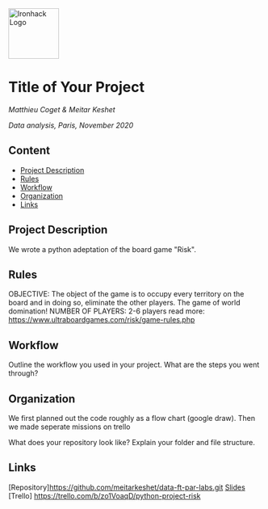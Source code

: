 <img src="https://bit.ly/2VnXWr2" alt="Ironhack Logo" width="100"/>

# Title of Your Project
*Matthieu Coget & Meitar Keshet*

*Data analysis, Paris, November 2020*

## Content
- [Project Description](#project-description)
- [Rules](#rules)
- [Workflow](#workflow)
- [Organization](#organization)
- [Links](#links)

## Project Description
We wrote a python adeptation of the board game "Risk". 

## Rules
OBJECTIVE:  The object of the game is to occupy every territory on the board and in doing so, eliminate the other players. The game of world domination!
NUMBER OF PLAYERS: 2-6 players
read more: https://www.ultraboardgames.com/risk/game-rules.php

## Workflow
Outline the workflow you used in your project. What are the steps you went through?

## Organization
We first planned out the code roughly as a flow chart (google draw). Then we made  seperate missions on trello

What does your repository look like? Explain your folder and file structure.

## Links

[Repository]https://github.com/meitarkeshet/data-ft-par-labs.git 
[Slides](https://docs.google.com/presentation/d/1auTK6s23Et1NBtyk9NZnr07vQm8zUIONXWLPboGMMqs/edit#slide=id.gab419b1a1e_1_54)  
[Trello] https://trello.com/b/zo1VoaqD/python-project-risk  

